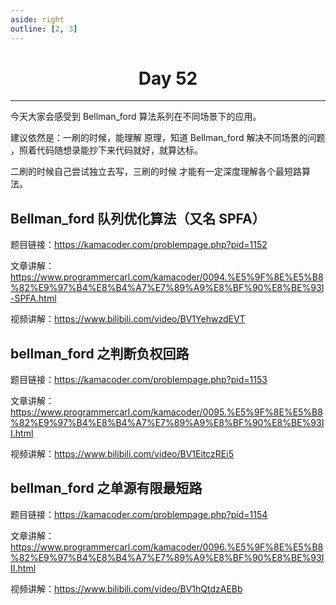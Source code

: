 ```yaml
---
aside: right
outline: [2, 3]
---
```


<h1 style="text-align: center; font-weight: bold;">Day 52</h1>

---

今天大家会感受到 Bellman_ford 算法系列在不同场景下的应用。

建议依然是：一刷的时候，能理解 原理，知道 Bellman_ford 解决不同场景的问题 ，照着代码随想录能抄下来代码就好，就算达标。

二刷的时候自己尝试独立去写，三刷的时候 才能有一定深度理解各个最短路算法。

## Bellman_ford 队列优化算法（又名 SPFA）

题目链接：https://kamacoder.com/problempage.php?pid=1152

文章讲解：https://www.programmercarl.com/kamacoder/0094.%E5%9F%8E%E5%B8%82%E9%97%B4%E8%B4%A7%E7%89%A9%E8%BF%90%E8%BE%93I-SPFA.html

视频讲解：https://www.bilibili.com/video/BV1YehwzdEVT

## bellman_ford 之判断负权回路

题目链接：https://kamacoder.com/problempage.php?pid=1153

文章讲解：https://www.programmercarl.com/kamacoder/0095.%E5%9F%8E%E5%B8%82%E9%97%B4%E8%B4%A7%E7%89%A9%E8%BF%90%E8%BE%93II.html

视频讲解：https://www.bilibili.com/video/BV1EitczREi5

## bellman_ford 之单源有限最短路

题目链接：https://kamacoder.com/problempage.php?pid=1154

文章讲解：https://www.programmercarl.com/kamacoder/0096.%E5%9F%8E%E5%B8%82%E9%97%B4%E8%B4%A7%E7%89%A9%E8%BF%90%E8%BE%93III.html

视频讲解：https://www.bilibili.com/video/BV1hQtdzAEBb
